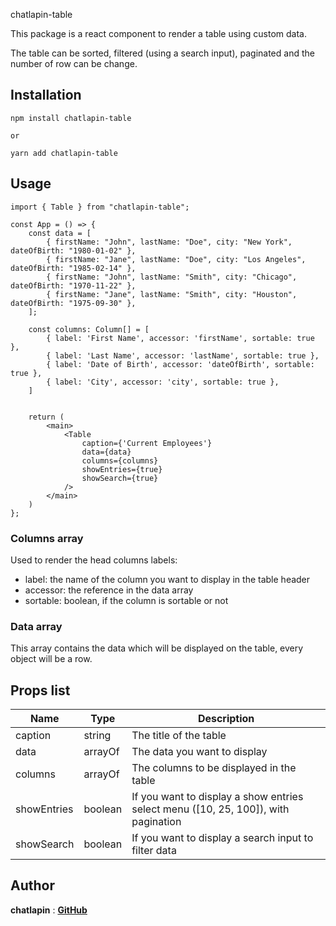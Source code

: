 chatlapin-table

This package is a react component to render a table using custom data.

The table can be sorted, filtered (using a search input), paginated and the number of row can be change.

## Installation

```
npm install chatlapin-table

or

yarn add chatlapin-table
```

## Usage

```
import { Table } from "chatlapin-table";

const App = () => {
    const data = [
		{ firstName: "John", lastName: "Doe", city: "New York", dateOfBirth: "1980-01-02" },
		{ firstName: "Jane", lastName: "Doe", city: "Los Angeles", dateOfBirth: "1985-02-14" },
		{ firstName: "John", lastName: "Smith", city: "Chicago", dateOfBirth: "1970-11-22" },
		{ firstName: "Jane", lastName: "Smith", city: "Houston", dateOfBirth: "1975-09-30" },
	];

	const columns: Column[] = [
        { label: 'First Name', accessor: 'firstName', sortable: true },
        { label: 'Last Name', accessor: 'lastName', sortable: true },
        { label: 'Date of Birth', accessor: 'dateOfBirth', sortable: true },
        { label: 'City', accessor: 'city', sortable: true },
    ]


	return (
        <main>
            <Table
                caption={'Current Employees'}
                data={data}
                columns={columns}
                showEntries={true}
                showSearch={true}
            />
        </main>
    )
};

```

### Columns array

Used to render the head columns labels:

-   label: the name of the column you want to display in the table header
-   accessor: the reference in the data array
-   sortable: boolean, if the column is sortable or not

### Data array

This array contains the data which will be displayed on the table, every object will be a row.

## Props list

| Name        | Type    | Description                                                                        |
| ----------- | ------- | ---------------------------------------------------------------------------------- |
| caption     | string  | The title of the table                                                             |
| data        | arrayOf | The data you want to display                                                       |
| columns     | arrayOf | The columns to be displayed in the table                                           |
| showEntries | boolean | If you want to display a show entries select menu ([10, 25, 100]), with pagination |
| showSearch  | boolean | If you want to display a search input to filter data                               |

## Author

**chatlapin** : [**GitHub**](https://github.com/chatlapin/)
